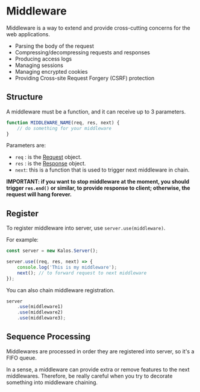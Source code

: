 # Middleware

Middleware is a way to extend and provide cross-cutting concerns for the web applications.

- Parsing the body of the request
- Compressing/decompressing requests and responses
- Producing access logs
- Managing sessions
- Managing encrypted cookies
- Providing Cross-site Request Forgery (CSRF) protection

## Structure

A middleware must be a function, and it can receive up to 3 parameters.

```js
function MIDDLEWARE_NAME(req, res, next) {
    // do something for your middleware
}
```

Parameters are:

- `req` : is the [Request]() object.
- `res` : is the [Response]() object.
- `next`: this is a function that is used to trigger next middleware in chain. 

**IMPORTANT: if you want to stop middleware at the moment, you should trigger `res.end()` or similar, to provide response to client; otherwise, the request will hang forever.**

## Register

To register middleware into server, use `server.use(middleware)`.

For example:

```js
const server = new Kalos.Server();

server.use((req, res, next) => {
    console.log('This is my middleware');
    next(); // to forward request to next middleware
});
```

You can also chain middleware registration.

```js
server
    .use(middleware1)
    .use(middleware2)
    .use(middleware3);
```

## Sequence Processing

Middlewares are processed in order they are registered into server, so it's a FIFO queue.

In a sense, a middleware can provide extra or remove features to the next middlewares. Therefore, be really careful when you try to decorate something into middleware chaining.
